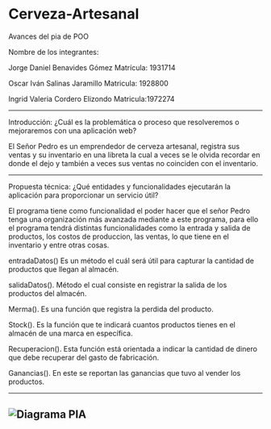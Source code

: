 
# Cerveza-Artesanal
Avances del pia de POO

Nombre de los integrantes:

Jorge Daniel Benavides Gómez Matrícula: 1931714

Oscar Iván Salinas Jaramillo Matricula: 1928800

Ingrid Valeria Cordero Elizondo Matricula:1972274

---------------------------------------------------------------------------------------------

Introducción: ¿Cuál es la problemática o proceso que resolveremos o mejoraremos con una aplicación web?


El Señor Pedro es un emprendedor de cerveza artesanal, registra sus ventas y su inventario en una libreta la cual a veces se le olvida recordar en donde el dejo y también a veces sus ventas no coinciden con el inventario.

-------------------------------------------------------------------------------------------------------------------------------

Propuesta técnica: ¿Qué entidades y funcionalidades ejecutarán la aplicación para proporcionar un servicio útil?

El programa tiene como funcionalidad el poder hacer que el señor Pedro tenga una organización más avanzada mediante a este programa, para ello el programa tendrá distintas funcionalidades como la entrada y salida de productos, los costos de produccion, las ventas, lo que tiene en el inventario y entre otras cosas.

entradaDatos() Es un método el cuál será útil para capturar la cantidad de productos que llegan al almacén.

salidaDatos(). Método el cual consiste en registrar la salida de los productos del almacén.

Merma(). Es una función que registra la perdida del producto.

Stock(). Es la función que te indicará cuantos productos tienes en el almacén de una marca en específica.

Recuperacion(). Esta función está orientada a indicar la cantidad de dinero que debe recuperar del gasto de fabricación.

Ganancias(). En este se reportan las ganancias que tuvo al vender los productos.

----------------------------------------------------------------------------------------------
![Diagrama PIA](https://user-images.githubusercontent.com/88561226/132105209-ba5cd599-be7c-4f17-a3f0-88fd3f120f23.png)
------------------------------------------------------------------------------------------------

